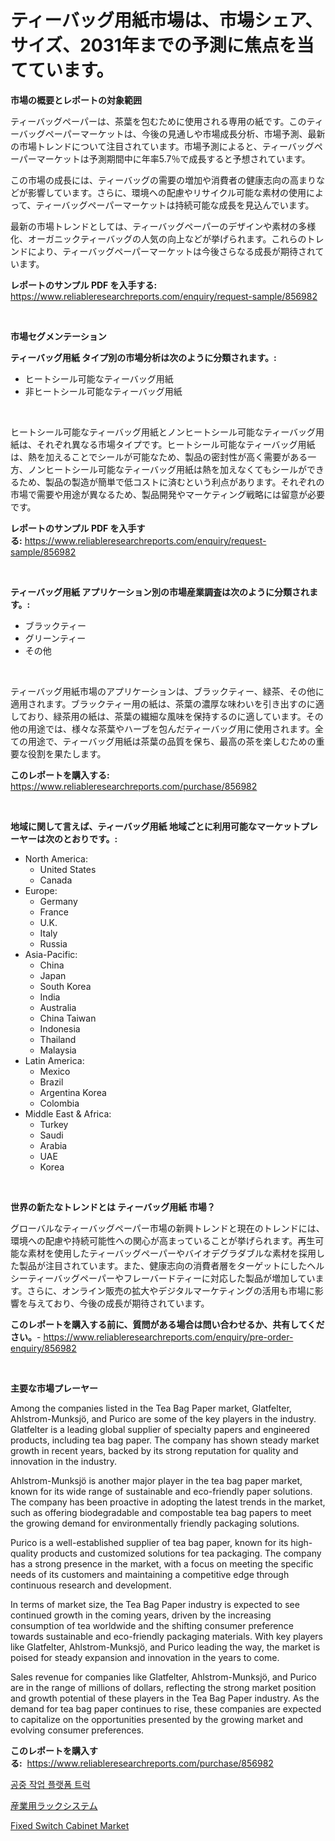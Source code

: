 <p><h1>ティーバッグ用紙市場は、市場シェア、サイズ、2031年までの予測に焦点を当てています。</h1></p><p><strong>市場の概要とレポートの対象範囲</strong></p>
<p><p>ティーバッグペーパーは、茶葉を包むために使用される専用の紙です。このティーバッグペーパーマーケットは、今後の見通しや市場成長分析、市場予測、最新の市場トレンドについて注目されています。市場予測によると、ティーバッグペーパーマーケットは予測期間中に年率5.7％で成長すると予想されています。</p><p>この市場の成長には、ティーバッグの需要の増加や消費者の健康志向の高まりなどが影響しています。さらに、環境への配慮やリサイクル可能な素材の使用によって、ティーバッグペーパーマーケットは持続可能な成長を見込んでいます。</p><p>最新の市場トレンドとしては、ティーバッグペーパーのデザインや素材の多様化、オーガニックティーバッグの人気の向上などが挙げられます。これらのトレンドにより、ティーバッグペーパーマーケットは今後さらなる成長が期待されています。</p></p>
<p><strong>レポートのサンプル PDF を入手する:</strong> <a href="https://www.reliableresearchreports.com/enquiry/request-sample/856982">https://www.reliableresearchreports.com/enquiry/request-sample/856982</a></p>
<p>&nbsp;</p>
<p><strong>市場セグメンテーション</strong></p>
<p><strong>ティーバッグ用紙 タイプ別の市場分析は次のように分類されます。:</strong></p>
<p><ul><li>ヒートシール可能なティーバッグ用紙</li><li>非ヒートシール可能なティーバッグ用紙</li></ul></p>
<p>&nbsp;</p>
<p><p>ヒートシール可能なティーバッグ用紙とノンヒートシール可能なティーバッグ用紙は、それぞれ異なる市場タイプです。ヒートシール可能なティーバッグ用紙は、熱を加えることでシールが可能なため、製品の密封性が高く需要がある一方、ノンヒートシール可能なティーバッグ用紙は熱を加えなくてもシールができるため、製品の製造が簡単で低コストに済むという利点があります。それぞれの市場で需要や用途が異なるため、製品開発やマーケティング戦略には留意が必要です。</p></p>
<p><strong>レポートのサンプル PDF を入手する:</strong>&nbsp;<a href="https://www.reliableresearchreports.com/enquiry/request-sample/856982">https://www.reliableresearchreports.com/enquiry/request-sample/856982</a></p>
<p>&nbsp;</p>
<p><strong> ティーバッグ用紙 アプリケーション別の市場産業調査は次のように分類されます。:</strong></p>
<p><ul><li>ブラックティー</li><li>グリーンティー</li><li>その他</li></ul></p>
<p>&nbsp;</p>
<p><p>ティーバッグ用紙市場のアプリケーションは、ブラックティー、緑茶、その他に適用されます。ブラックティー用の紙は、茶葉の濃厚な味わいを引き出すのに適しており、緑茶用の紙は、茶葉の繊細な風味を保持するのに適しています。その他の用途では、様々な茶葉やハーブを包んだティーバッグ用に使用されます。全ての用途で、ティーバッグ用紙は茶葉の品質を保ち、最高の茶を楽しむための重要な役割を果たします。</p></p>
<p><strong>このレポートを購入する:</strong>&nbsp; <a href="https://www.reliableresearchreports.com/purchase/856982">https://www.reliableresearchreports.com/purchase/856982</a></p>
<p>&nbsp;</p>
<p><strong>地域に関して言えば、ティーバッグ用紙 地域ごとに利用可能なマーケットプレーヤーは次のとおりです。:</strong></p>
<p><ul>
    <li>
        North America:
        <ul>
            <li>United States</li>
            <li>Canada</li>
        </ul>
    </li>
    <li>
        Europe:
        <ul>
            <li>Germany</li>
            <li>France</li>
            <li>U.K.</li>
            <li>Italy</li>
            <li>Russia</li>
        </ul>
    </li>
    <li>
        Asia-Pacific:
        <ul>
            <li>China</li>
            <li>Japan</li>
            <li>South Korea</li>
            <li>India</li>
            <li>Australia</li>
            <li>China Taiwan</li>
            <li>Indonesia</li>
            <li>Thailand</li>
            <li>Malaysia</li>
        </ul>
    </li>
    <li>
        Latin America:
        <ul>
            <li>Mexico</li>
            <li>Brazil</li>
            <li>Argentina Korea</li>
            <li>Colombia</li>
        </ul>
    </li>
    <li>
        Middle East & Africa:
        <ul>
            <li>Turkey</li>
            <li>Saudi</li>
            <li>Arabia</li>
            <li>UAE</li>
            <li>Korea</li>
        </ul>
    </li>
    </ul></p>
<p>&nbsp;</p>
<p><strong>世界の新たなトレンドとは ティーバッグ用紙 市場？</strong></p>
<p><p>グローバルなティーバッグペーパー市場の新興トレンドと現在のトレンドには、環境への配慮や持続可能性への関心が高まっていることが挙げられます。再生可能な素材を使用したティーバッグペーパーやバイオデグラダブルな素材を採用した製品が注目されています。また、健康志向の消費者層をターゲットにしたヘルシーティーバッグペーパーやフレーバードティーに対応した製品が増加しています。さらに、オンライン販売の拡大やデジタルマーケティングの活用も市場に影響を与えており、今後の成長が期待されています。</p></p>
<p><strong>このレポートを購入する前に、質問がある場合は問い合わせるか、共有してください。</strong>- <a href="https://www.reliableresearchreports.com/enquiry/pre-order-enquiry/856982">https://www.reliableresearchreports.com/enquiry/pre-order-enquiry/856982</a></p>
<p>&nbsp;</p>
<p><strong>主要な市場プレーヤー</strong></p>
<p><p>Among the companies listed in the Tea Bag Paper market, Glatfelter, Ahlstrom-Munksjö, and Purico are some of the key players in the industry. Glatfelter is a leading global supplier of specialty papers and engineered products, including tea bag paper. The company has shown steady market growth in recent years, backed by its strong reputation for quality and innovation in the industry.</p><p>Ahlstrom-Munksjö is another major player in the tea bag paper market, known for its wide range of sustainable and eco-friendly paper solutions. The company has been proactive in adopting the latest trends in the market, such as offering biodegradable and compostable tea bag papers to meet the growing demand for environmentally friendly packaging solutions.</p><p>Purico is a well-established supplier of tea bag paper, known for its high-quality products and customized solutions for tea packaging. The company has a strong presence in the market, with a focus on meeting the specific needs of its customers and maintaining a competitive edge through continuous research and development.</p><p>In terms of market size, the Tea Bag Paper industry is expected to see continued growth in the coming years, driven by the increasing consumption of tea worldwide and the shifting consumer preference towards sustainable and eco-friendly packaging materials. With key players like Glatfelter, Ahlstrom-Munksjö, and Purico leading the way, the market is poised for steady expansion and innovation in the years to come.</p><p>Sales revenue for companies like Glatfelter, Ahlstrom-Munksjö, and Purico are in the range of millions of dollars, reflecting the strong market position and growth potential of these players in the Tea Bag Paper industry. As the demand for tea bag paper continues to rise, these companies are expected to capitalize on the opportunities presented by the growing market and evolving consumer preferences.</p></p>
<p><strong>このレポートを購入する:</strong>&nbsp;&nbsp;<a href="https://www.reliableresearchreports.com/purchase/856982">https://www.reliableresearchreports.com/purchase/856982</a></p>
<p><p><a href="https://github.com/rsg307664904/Market-Research-Report-List-1/blob/main/651033715863.md">공중 작업 플랫폼 트럭</a></p><p><a href="https://medium.com/@camilcosta76856/2024%E5%B9%B4%E3%81%8B%E3%82%892031%E5%B9%B4%E3%81%BE%E3%81%A7%E3%81%AE%E6%9C%9F%E9%96%93%E3%81%AE%E7%94%A3%E6%A5%AD%E7%94%A8%E3%83%A9%E3%83%83%E3%82%AD%E3%83%B3%E3%82%B0%E3%82%B7%E3%82%B9%E3%83%86%E3%83%A0%E5%B8%82%E5%A0%B4%E5%88%86%E6%9E%90%E3%81%A8%E8%A6%8F%E6%A8%A1%E4%BA%88%E6%B8%AC-baeb14d15dfb">産業用ラックシステム</a></p><p><a href="https://github.com/AKSHATREPORTPRIME/Market-Research-Report-List-4/blob/main/fixed-switch-cabinet-market.md">Fixed Switch Cabinet Market</a></p></p>